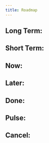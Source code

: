 ```yaml
---
title: Roadmap
---
```


## Long Term:
## Short Term:
## Now:
## Later:
## Done:
## Pulse:
###
## Cancel:
